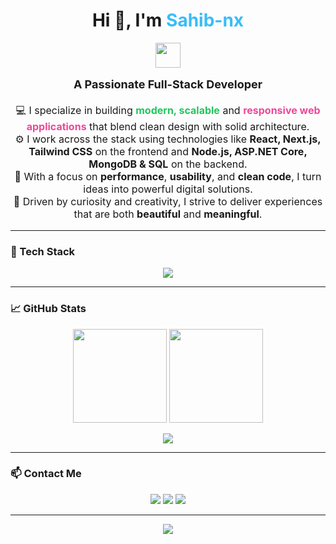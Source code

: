 <h1 align="center">Hi 👋, I'm <span style="color:#38bdf8;">Sahib-nx</span></h1>

<p align="center">
  <img src="https://media.giphy.com/media/hvRJCLFzcasrR4ia7z/giphy.gif" width="40"/>
</p>

<p align="center" style="font-size: 16px;">
  <strong style="font-size: 18px;">A Passionate Full-Stack Developer</strong> <br/><br/>
  💻 I specialize in building <span style="color:#22c55e;"><strong>modern, scalable</strong></span> and <span style="color:#ec4899;"><strong>responsive web applications</strong></span> that blend clean design with solid architecture. <br/>
  ⚙️ I work across the stack using technologies like <strong>React, Next.js, Tailwind CSS</strong> on the frontend and <strong>Node.js, ASP.NET Core, MongoDB & SQL</strong> on the backend. <br/>
  🎯 With a focus on <strong>performance</strong>, <strong>usability</strong>, and <strong>clean code</strong>, I turn ideas into powerful digital solutions. <br/>
  🚀 Driven by curiosity and creativity, I strive to deliver experiences that are both <strong>beautiful</strong> and <strong>meaningful</strong>.
</p>

---

### 🧰 Tech Stack

<p align="center">
  <img src="https://skillicons.dev/icons?i=html,css,js,react,redux,reactnative,nextjs,tailwind,bootstrap,git,npm,nodejs,mongodb,sql,dotnet,csharp,github,vscode,netlify" />
</p>

---

### 📈 GitHub Stats

<p align="center">
  <img src="https://github-readme-stats.vercel.app/api?username=Sahib-nx&show_icons=true&theme=radical&cache_seconds=60" height="150"/>
  <img src="https://github-readme-stats.vercel.app/api/top-langs/?username=Sahib-nx&layout=compact&theme=radical&cache_seconds=60" height="150"/>
</p>

<p align="center">
  <img src="https://github-readme-activity-graph.cyclic.app/graph?username=Sahib-nx&theme=react-dark" />
</p>

---

### 📫 Contact Me

<p align="center">
  <a href="mailto:your.email@example.com"><img src="https://img.shields.io/badge/Email-D14836?style=for-the-badge&logo=gmail&logoColor=white" /></a>
  <a href="https://www.linkedin.com/in/sahib-khan-056724345"><img src="https://img.shields.io/badge/LinkedIn-0A66C2?style=for-the-badge&logo=linkedin&logoColor=white" /></a>
  <a href="https://my-portfolio-dark.netlify.app/"><img src="https://img.shields.io/badge/Portfolio-000?style=for-the-badge&logo=vercel&logoColor=white" /></a>
</p>

---

<p align="center">
  <img src="https://capsule-render.vercel.app/api?type=waving&color=gradient&height=100&section=footer"/>
</p>
